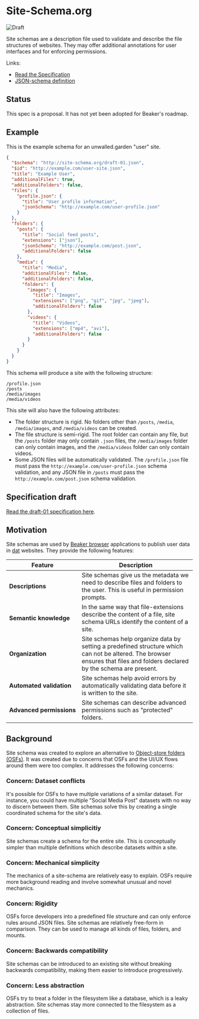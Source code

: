 # Site-Schema.org

![Draft](https://img.shields.io/badge/Draft-In%20progress-yellow.svg)

Site schemas are a description file used to validate and describe the file structures of websites. They may offer additional annotations for user interfaces and for enforcing permissions.

Links:

 - [Read the Specification](./draft-01.md)
 - [JSON-schema definition](./draft-01.json)

## Status

This spec is a proposal. It has not yet been adopted for Beaker's roadmap.

## Example

This is the example schema for an unwalled.garden "user" site.

```json
{
  "$schema": "http://site-schema.org/draft-01.json",
  "$id": "http://example.com/user-site.json",
  "title": "Example User",
  "additionalFiles": true,
  "additionalFolders": false,
  "files": {
    "profile.json": {
      "title": "User profile information",
      "jsonSchema": "http://example.com/user-profile.json"
    }
  },
  "folders": {
    "posts": {
      "title": "Social feed posts",
      "extensions": ["json"],
      "jsonSchema": "http://example.com/post.json",
      "additionalFolders": false
    },
    "media": {
      "title": "Media",
      "additionalFiles": false,
      "additionalFolders": false,
      "folders": {
        "images": {
          "title": "Images",
          "extensions": ["png", "gif", "jpg", "jpeg"],
          "additionalFolders": false
        },
        "videos": {
          "title": "Videos",
          "extensions": ["mp4", "avi"],
          "additionalFolders": false
        }
      }
    }
  }
}
```

This schema will produce a site with the following structure:

```
/profile.json
/posts
/media/images
/media/videos
```

This site will also have the following attributes:

 - The folder structure is rigid. No folders other than `/posts`, `/media`, `/media/images`, and `/media/videos` can be created.
 - The file structure is semi-rigid. The root folder can contain any file, but the `/posts` folder may only contain `.json` files, the `/media/images` folder can only contain images, and the `/media/videos` folder can only contain videos.
 - Some JSON files will be automatically validated. The `/profile.json` file must pass the `http://example.com/user-profile.json` schema validation, and any JSON file in `/posts` must pass the `http://example.com/post.json` schema validation.

## Specification draft

[Read the draft-01 specification here](./draft-01.md).

## Motivation

Site schemas are used by [Beaker browser](https://beakerbrowser.com) applications to publish user data in [dat](https://datproject.org) websites. They provide the following features:

|Feature|Description|
|-|-|
|**Descriptions**|Site schemas give us the metadata we need to describe files and folders to the user. This is useful in permission prompts.|
|**Semantic&nbsp;knowledge**|In the same way that file-extensions describe the content of a file, site schema URLs identify the content of a site.|
|**Organization**|Site schemas help organize data by setting a predefined structure which can not be altered. The browser ensures that files and folders declared by the schema are present.|
|**Automated&nbsp;validation**|Site schemas help avoid errors by automatically validating data before it is written to the site.|
|**Advanced&nbsp;permissions**|Site schemas can describe advanced permissions such as "protected" folders.|

## Background

Site schema was created to explore an alternative to [Object-store folders (OSFs)](https://github.com/beakerbrowser/specs/blob/master/object-store-folder.md). It was created due to concerns that OSFs and the UI/UX flows around them were too complex. It addresses the following concerns:

### Concern: Dataset conflicts

It's possible for OSFs to have multiple variations of a similar dataset. For instance, you could have multiple "Social Media Post" datasets with no way to discern between them. Site schemas solve this by creating a single coordinated schema for the site's data.

### Concern: Conceptual simplicitiy

Site schemas create a schema for the entire site. This is conceptually simpler than multiple definitions which describe datasets within a site.

### Concern: Mechanical simplicity

The mechanics of a site-schema are relatively easy to explain. OSFs require more background reading and involve somewhat unusual and novel mechanics.

### Concern: Rigidity

OSFs force developers into a predefined file structure and can only enforce rules around JSON files. Site schemas are relatively free-form in comparison. They can be used to manage all kinds of files, folders, and mounts.

### Concern: Backwards compatibility

Site schemas can be introduced to an existing site without breaking backwards compatibility, making them easier to introduce progressively.

### Concern: Less abstraction

OSFs try to treat a folder in the filesystem like a database, which is a leaky abstraction. Site schemas stay more connected to the filesystem as a collection of files.
